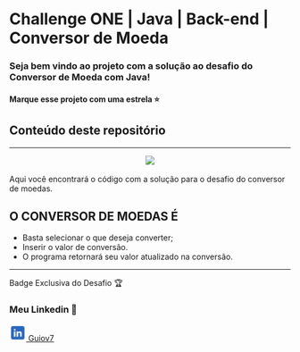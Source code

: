 # Challenge ONE | Java | Back-end | Conversor de Moeda


### Seja bem vindo ao projeto com a solução ao desafio do Conversor de Moeda com Java!

#### Marque esse projeto com uma estrela ⭐
## Conteúdo deste repositório
---
<p align="center" >
     <img width="600" heigth="600" src="https://user-images.githubusercontent.com/91544872/163815902-db1c4e2d-a6e8-4f9b-85fa-757fd0bda39c.png">
</p>

Aqui você encontrará o código com a solução para o desafio do conversor de moedas.

## O CONVERSOR DE MOEDAS É

- Basta selecionar o que deseja converter;
- Inserir o valor de conversão.
- O programa retornará seu valor atualizado na conversão.
---

Badge Exclusiva do Desafio 🏆


### Meu Linkedin 🚀
<div>
     <a href="https://www.linkedin.com/in/guiovany-da-luz-552256137/">
     <img src="./src\br\com\model\lkdn.svg" style="width: 30px; height: 30px;">
     Guiov7 
     </a>
</div>